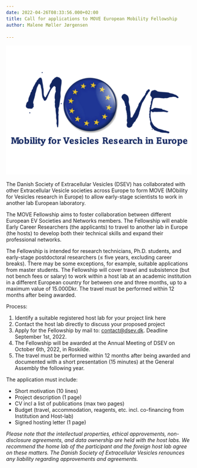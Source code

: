 ```yaml
---
date: 2022-04-26T08:33:56.000+02:00
title: Call for applications to MOVE European Mobility Fellowship
author: Malene Møller Jørgensen

---
```

![](/images/move-extracellular-vesicles-4zu3.png)

The Danish Society of Extracellular Vesicles (DSEV) has collaborated with other Extracellular Vesicle societies across Europe to form MOVE (MObility for Vesicles research in Europe) to allow early-stage scientists to work in another lab European laboratory.

The MOVE Fellowship aims to foster collaboration between different European EV Societies and Networks members. The Fellowship will enable Early Career Researchers (the applicants) to travel to another lab in Europe (the hosts) to develop both their technical skills and expand their professional networks.

The Fellowship is intended for research technicians, Ph.D. students, and early-stage postdoctoral researchers (≤ five years, excluding career breaks). There may be some exceptions, for example, suitable applications from master students. The Fellowship will cover travel and subsistence (but not bench fees or salary) to work within a host lab at an academic institution in a different European country for between one and three months, up to a maximum value of 15.000Dkr. The travel must be performed within 12 months after being awarded.

Process:

1. Identify a suitable registered host lab for your project link here
2. Contact the host lab directly to discuss your proposed project
3. Apply for the Fellowship by mail to: [contact@dsev.dk](contact@dsev.dk "contact@dsev.dk"). Deadline September 1st, 2022.
4. The Fellowship will be awarded at the Annual Meeting of DSEV on October 6th, 2022, in Roskilde.
5. The travel must be performed within 12 months after being awarded and documented with a short presentation (15 minutes) at the General Assembly the following year.

The application must include:

* Short motivation (10 lines)
* Project description (1 page)
* CV incl a list of publications (max two pages)
* Budget (travel, accommodation, reagents, etc. incl. co-financing from Institution and Host-lab)
* Signed hosting letter (1 page)

_Please note that the intellectual properties, ethical approvements, non-disclosure agreements, and data ownership are held with the host labs. We recommend the home lab of the participant and the foreign host lab agree on these matters. The Danish Society of Extracellular Vesicles renounces any liability regarding approvements and agreements._